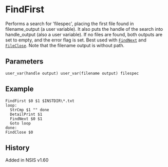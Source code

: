 # FindFirst

Performs a search for 'filespec', placing the first file found in filename\_output (a user variable). It also puts the handle of the search into handle\_output (also a user variable). If no files are found, both outputs are set to empty, and the error flag is set. Best used with [`FindNext`][1] and [`FileClose`][2]. Note that the filename output is without path.

## Parameters

    user_var(handle output) user_var(filename output) filespec

## Example

	FindFirst $0 $1 $INSTDIR\*.txt
	loop:
	  StrCmp $1 "" done
	  DetailPrint $1
	  FindNext $0 $1
	  Goto loop
	done:
	FindClose $0

## History

Added in NSIS v1.60

[1]: FindNext.md
[2]: FileClose.md